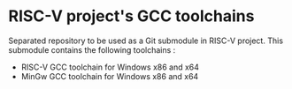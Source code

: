 # RISC-V project's GCC toolchains

Separated repository to be used as a Git submodule in RISC-V project.
This submodule contains the following toolchains :

* RISC-V GCC toolchain for Windows x86 and x64
* MinGw GCC toolchain for Windows x86 and x64